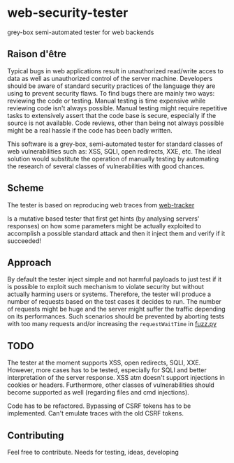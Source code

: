 # web-security-tester
grey-box semi-automated tester for web backends

## Raison d'être
Typical bugs in web applications result in unauthorized read/write acces to data as well as unauthorized control of the server machine. Developers should be aware of standard security practices of the language they are using to prevent security flaws. To find bugs there are mainly two ways: reviewing the code or testing. Manual testing is time expensive while reviewing code isn't always possible. Manual testing might require repetitive tasks to extensively assert that the code base is secure, especially if the source is not available. Code reviews, other than being not always possible might be a real hassle if the code has been badly written.

This software is a grey-box, semi-automated tester for standard classes of web vulnerabilities such as: XSS, SQLI, open redirects, XXE, etc. The ideal solution would substitute the operation of manually testing by automating the research of several classes of vulnerabilities with good chances.

## Scheme
The tester is based on reproducing web traces from [web-tracker](https://github.com/freetom/web-tracker/)

Is a mutative based tester that first get hints (by analysing servers' responses) on how some parameters might be actually exploited to accomplish a possible standard attack and then it inject them and verify if it succeeded!

## Approach

By default the tester inject simple and not harmful payloads to just test if it is possible to exploit such mechanism to violate security but without actually harming users or systems. Therefore, the tester will produce a number of requests based on the test cases it decides to run. The number of requests might be huge and the server might suffer the traffic depending on its performances. Such scenarios should be prevented by aborting tests with too many requests and/or increasing the `requestWaitTime` in [fuzz.py](https://github.com/freetom/web-tester/blob/master/fuzz.py)

## TODO

The tester at the moment supports XSS, open redirects, SQLI, XXE. However, more cases has to be tested, especially for SQLI and better interpretation of the server response. XSS atm doesn't support injections in cookies or headers. Furthermore, other classes of vulnerabilities should become supported as well (regarding files and cmd injections).

Code has to be refactored. Bypassing of CSRF tokens has to be implemented. Can't emulate traces with the old CSRF tokens.


## Contributing

Feel free to contribute. Needs for testing, ideas, developing

